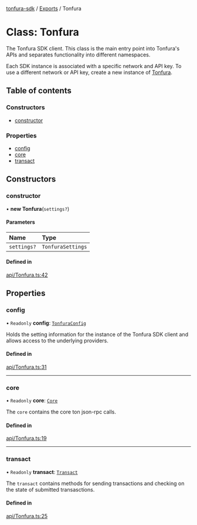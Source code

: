 [tonfura-sdk](../README.md) / [Exports](../modules.md) / Tonfura

# Class: Tonfura

The Tonfura SDK client. This class is the main entry point into Tonfura's
APIs and separates functionality into different namespaces.

Each SDK instance is associated with a specific network and API key. To use a
different network or API key, create a new instance of [Tonfura](Tonfura.md).

## Table of contents

### Constructors

- [constructor](Tonfura.md#constructor)

### Properties

- [config](Tonfura.md#config)
- [core](Tonfura.md#core)
- [transact](Tonfura.md#transact)

## Constructors

### constructor

• **new Tonfura**(`settings?`)

#### Parameters

| Name | Type |
| :------ | :------ |
| `settings?` | `TonfuraSettings` |

#### Defined in

[api/Tonfura.ts:42](https://github.com/frigatebird-studio/tonfura-sdk/blob/b7fe1b0/src/api/Tonfura.ts#L42)

## Properties

### config

• `Readonly` **config**: [`TonfuraConfig`](TonfuraConfig.md)

Holds the setting information for the instance of the Tonfura SDK client
and allows access to the underlying providers.

#### Defined in

[api/Tonfura.ts:31](https://github.com/frigatebird-studio/tonfura-sdk/blob/b7fe1b0/src/api/Tonfura.ts#L31)

___

### core

• `Readonly` **core**: [`Core`](Core.md)

The `core` contains the core ton json-rpc calls.

#### Defined in

[api/Tonfura.ts:19](https://github.com/frigatebird-studio/tonfura-sdk/blob/b7fe1b0/src/api/Tonfura.ts#L19)

___

### transact

• `Readonly` **transact**: [`Transact`](Transact.md)

The `transact` contains methods for sending transactions and
checking on the state of submitted transasctions.

#### Defined in

[api/Tonfura.ts:25](https://github.com/frigatebird-studio/tonfura-sdk/blob/b7fe1b0/src/api/Tonfura.ts#L25)
